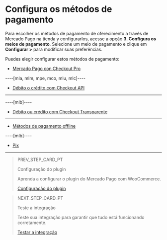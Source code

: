 # Configura os métodos de pagamento

Para escolher os métodos de pagamento de oferecimento a través de Mercado Pago na tienda y configurarlos, acesse a opção **3. Configura os meios de pagamento**. Selecione um meio de pagamento e clique em **Configurar >** para modificar suas preferências.

Puedes elegir configurar estos métodos de pagamento:

* [Mercado Pago con Checkout Pro](/developers/es/docs/woocommerce/payments-configuration/checkoutpro)

----[mla, mlm, mpe, mco, mlu, mlc]----
* [Débito o crédito com Checkout API](/developers/es/docs/woocommerce/payments-configuration/credit-debit)
------------

----[mlb]----
* [Débito ou crédito com Checkout Transparente](/developers/pt/docs/woocommerce/payments-configuration/credit-debit)
------------

* [Métodos de pagamento offline](/developers/pt/docs/woocommerce/payments-configuration/offline-payments)

----[mlb]----
* [Pix](/developers/pt/docs/woocommerce/payments-configuration/pix)
------------

> PREV_STEP_CARD_PT
>
> Configuração do plugin
>
> Aprenda a configurar o plugin do Mercado Pago com WooCommerce.
>
> [Configuração do plugin](/developers/pt/docs/woocommerce/plugin-configuration)

> NEXT_STEP_CARD_PT
>
> Teste a integração
>
> Teste sua integração para garantir que tudo está funcionando corretamente.
>
> [Testar a integração](/developers/pt/docs/woocommerce/integration-test)
